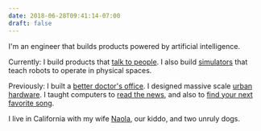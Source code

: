 ```yaml
---
date: 2018-06-28T09:41:14-07:00
draft: false
---
```


I'm an engineer that builds products powered by artificial intelligence.

Currently: I build products that [talk to people](https://blog.google/technology/ai/lamda/).  I also build [simulators](https://ai.googleblog.com/2021/07/speeding-up-reinforcement-learning-with.html) that teach robots to operate in physical spaces.

Previously: I built a [better doctor's office](https://goforward.com).  I designed massive scale [urban hardware](https://www.sidewalklabs.com/).  I taught computers to [read the news](https://en.wikipedia.org/wiki/Wavii), and also to [find your next favorite song](https://en.wikipedia.org/wiki/Last.fm).

I live in California with my wife [Naola](https://profiles.stanford.edu/naola-austin), our kiddo, and two unruly dogs.